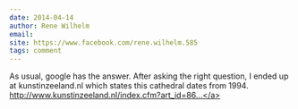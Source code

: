 ```yaml
---
date: 2014-04-14
author: Rene Wilhelm
email: 
site: https://www.facebook.com/rene.wilhelm.585
tags: comment
---
```


As usual, google has the answer. After asking the right question, I ended up at kunstinzeeland.nl which states this cathedral dates from 1994.
<br>
<a href="http://www.kunstinzeeland.nl/index.cfm?art_id=86&amp;naarwat=kor_long&amp;korid=5&amp;art_idreturn=162" dir="ltr">http://www.kunstinzeeland.nl/index.cfm?art_id=86...</a>